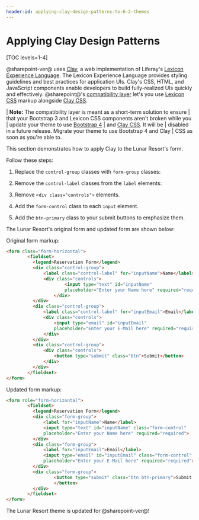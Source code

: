 ```yaml
---
header-id: applying-clay-design-patterns-to-6-2-themes
---
```


# Applying Clay Design Patterns

[TOC levels=1-4]

@sharepoint-ver@ uses [Clay](https://clayui.com/), a web implementation of 
Liferay's [Lexicon Experience Language](https://lexicondesign.io/). The Lexicon 
Experience Language provides styling guidelines and best practices for 
application UIs. Clay's CSS, HTML, and JavaScript components enable developers 
to build fully-realized UIs quickly and effectively. @sharepoint@'s 
[compatibility layer](/docs/7-2/tutorials/-/knowledge_base/t/using-the-bootstrap-3-lexicon-css-compatibility-layer) 
let's you use [Lexicon CSS](https://lexiconcss.wedeploy.io/) markup alongside 
[Clay CSS](https://clayui.com/). 

| **Note:** The compatibility layer is meant as a short-term solution to ensure 
| that your Bootstrap 3 and Lexicon CSS components aren't broken while you 
| update your theme to use [Bootstrap 4](https://getbootstrap.com/docs/4.3/migration/) 
| and [Clay CSS](https://clayui.com/docs/css-framework/scss.html). It will be 
| disabled in a future release. Migrate your theme to use Bootstrap 4 and Clay 
| CSS as soon as you're able to. 

This section demonstrates how to apply Clay to the Lunar Resort's form. 

Follow these steps:

1.  Replace the `control-group` classes with `form-group` classes:

2.  Remove the `control-label` classes from the `label` elements:

3.  Remove `<div class="controls">` elements.

4.  Add the `form-control` class to each `input` element.

5.  Add the `btn-primary` class to your submit buttons to emphasize them.

The Lunar Resort's original form and updated form are shown below:

Original form markup:

```html
<form class="form-horizontal">
        <fieldset>
          <legend>Reservation Form</legend>
          <div class="control-group">
              <label class="control-label" for="inputName">Name</label>
              <div class="controls">
                      <input type="text" id="inputName"
                      placeholder="Enter your Name here" required="required">
                  </div>
          </div>
          <div class="control-group">
              <label class="control-label" for="inputEmail">Email</label>
              <div class="controls">
                  <input type="email" id="inputEmail"
                  placeholder="Enter your E-Mail here" required="required">
              </div>
          </div>
          <div class="control-group">
              <div class="controls">
                  <button type="submit" class="btn">Submit</button>
              </div>
          </div>
        </fieldset>
</form>
```

Updated form markup:

```html
<form role="form-horizontal">
        <fieldset>
          <legend>Reservation Form</legend>
          <div class="form-group">
              <label for="inputName">Name</label>
              <input type="text" id="inputName" class="form-control"
              placeholder="Enter your Name here" required="required">
          </div>
          <div class="form-group">
              <label for="inputEmail">Email</label>
              <input type="email" id="inputEmail" class="form-control"
              placeholder="Enter your E-Mail here" required="required">
          </div>
          <div class="form-group">
                  <button type="submit" class="btn btn-primary">Submit
                  </button>
          </div>
        </fieldset>
</form>
```

The Lunar Resort theme is updated for @sharepoint-ver@! 
